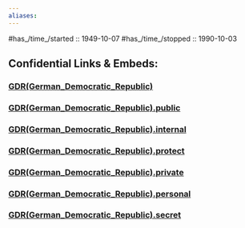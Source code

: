 ```yaml
---
aliases:
---
```


#has_/time_/started :: 1949-10-07 
#has_/time_/stopped  :: 1990-10-03 


## Confidential Links & Embeds: 

### [GDR(German_Democratic_Republic)](/_Standards/Earth/Continent/Europe/Europe~Central/GDR(German_Democratic_Republic).md) 

### [GDR(German_Democratic_Republic).public](/_public/Earth/Continent/Europe/Europe~Central/GDR(German_Democratic_Republic).public.md) 

### [GDR(German_Democratic_Republic).internal](/_internal/Earth/Continent/Europe/Europe~Central/GDR(German_Democratic_Republic).internal.md) 

### [GDR(German_Democratic_Republic).protect](/_protect/Earth/Continent/Europe/Europe~Central/GDR(German_Democratic_Republic).protect.md) 

### [GDR(German_Democratic_Republic).private](/_private/Earth/Continent/Europe/Europe~Central/GDR(German_Democratic_Republic).private.md) 

### [GDR(German_Democratic_Republic).personal](/_personal/Earth/Continent/Europe/Europe~Central/GDR(German_Democratic_Republic).personal.md) 

### [GDR(German_Democratic_Republic).secret](/_secret/Earth/Continent/Europe/Europe~Central/GDR(German_Democratic_Republic).secret.md)

